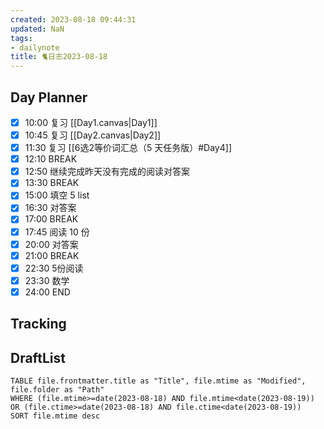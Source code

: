 ```yaml
---
created: 2023-08-18 09:44:31
updated: NaN
tags: 
- dailynote
title: 🐈日志2023-08-18
---
```


## Day Planner
- [x] 10:00 复习 [[Day1.canvas|Day1]]
- [x] 10:45 复习 [[Day2.canvas|Day2]]
- [x] 11:30 复习 [[6选2等价词汇总（5 天任务版）#Day4]]
- [x] 12:10 BREAK
- [x] 12:50 继续完成昨天没有完成的阅读对答案
- [x] 13:30 BREAK
- [x] 15:00 填空 5 list
- [x] 16:30 对答案
- [x] 17:00 BREAK
- [x] 17:45 阅读 10 份
- [x] 20:00 对答案
- [x] 21:00 BREAK
- [x] 22:30 5份阅读
- [x] 23:30 数学
- [x] 24:00 END

## Tracking


## DraftList
<!--此处显示今日新增或修改的草稿或其它非文献笔记文件-->

```dataview
TABLE file.frontmatter.title as "Title", file.mtime as "Modified", file.folder as "Path"
WHERE (file.mtime>=date(2023-08-18) AND file.mtime<date(2023-08-19)) OR (file.ctime>=date(2023-08-18) AND file.ctime<date(2023-08-19))
SORT file.mtime desc
```
